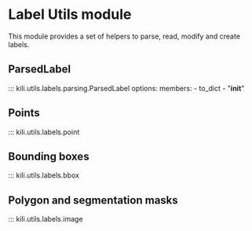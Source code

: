 # Label Utils module

This module provides a set of helpers to parse, read, modify and create labels.

## ParsedLabel

::: kili.utils.labels.parsing.ParsedLabel
    options:
        members:
            - to_dict
            - "__init__"

## Points

::: kili.utils.labels.point

## Bounding boxes

::: kili.utils.labels.bbox

## Polygon and segmentation masks

::: kili.utils.labels.image

